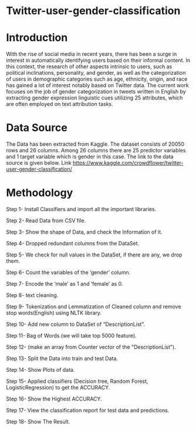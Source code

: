 # Twitter-user-gender-classification
# Introduction
With the rise of social media in recent years, there has been a surge in interest in automatically identifying users based on their informal content. In this context, the research of other aspects intrinsic to users, such as political inclinations, personality, and gender, as well as the categorization of users in demographic categories such as age, ethnicity, origin, and race has gained a lot of interest notably based on Twitter data. The current work focuses on the job of gender categorization in tweets written in English by extracting gender expression linguistic cues utilizing 25 attributes, which are often employed on text attribution tasks.
# Data Source
The Data has been extracted from Kaggle. The dataset consists of 20050 rows and 26 columns. Among 26 columns there are 25 predictor variables and 1 target variable which is gender in this case. 
The link to the data source is given below. 
Link https://www.kaggle.com/crowdflower/twitter-user-gender-classification/
# Methodology
Step 1- Install Classifiers and import all the important libraries.

Step 2- Read Data from CSV file. 

Step 3- Show the shape of Data, and check the Information of it. 

Step 4- Dropped redundant columns from the DataSet. 

Step 5- We check for null values in the DataSet, if there are any, we drop them.

Step 6- Count the variables of the ‘gender’ column. 
 
Step 7- Encode the ‘male’ as 1 and ‘female’ as 0. 

Step 8- text cleaning.

Step 9- Tokenization and Lemmatization of Cleaned column and remove stop words(English) using NLTK library. 

Step 10- Add new column to DataSet of “DescriptionList”. 

Step 11- Bag of Words (we will take top 5000 feature).

Step 12- (make an array from Counter vector of the "DescriptionList"). 

Step 13- Split the Data into train and test Data.

Step 14- Show Plots of data.

Step 15- Applied classifiers (Decision tree, Random Forest, LogisticRegression) to get the ACCURACY.

Step 16- Show the Highest ACCURACY.

Step 17- View the classification report for test data and predictions. 

Step 18- Show The Result.








